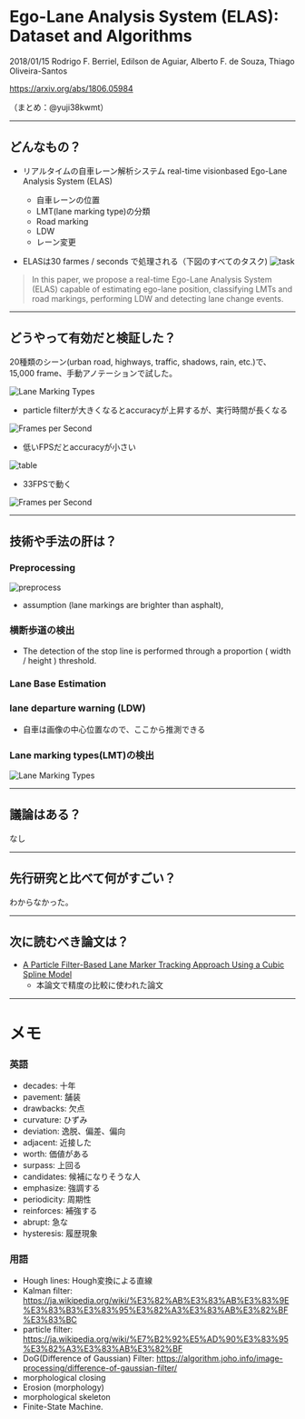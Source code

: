 Ego-Lane Analysis System (ELAS): Dataset and Algorithms
===

2018/01/15 Rodrigo F. Berriel, Edilson de Aguiar, Alberto F. de Souza, Thiago Oliveira-Santos

https://arxiv.org/abs/1806.05984

（まとめ：@yuji38kwmt）

---

## どんなもの？

* リアルタイムの自車レーン解析システム real-time visionbased Ego-Lane Analysis System (ELAS)
    * 自車レーンの位置
    * LMT(lane marking type)の分類
    * Road marking
    * LDW
    * レーン変更


* ELASは30 farmes / seconds で処理される（下図のすべてのタスク)
![task](yuji38kwmt/task.PNG)

>In this paper, we propose a real-time Ego-Lane Analysis System (ELAS) capable of estimating ego-lane position, classifying LMTs and road
markings, performing LDW and detecting lane change events.


---

## どうやって有効だと検証した？
20種類のシーン(urban road, highways, traffic, shadows, rain, etc.)で、15,000 frame、手動アノテーションで試した。

![Lane Marking Types](yuji38kwmt/errors.PNG)
* particle filterが大きくなるとaccuracyが上昇するが、実行時間が長くなる


![Frames per Second](yuji38kwmt/fps.PNG)
* 低いFPSだとaccuracyが小さい

![table](yuji38kwmt/table.PNG)
* 33FPSで動く

![Frames per Second](yuji38kwmt/result.PNG)


---

## 技術や手法の肝は？
### Preprocessing
![preprocess](yuji38kwmt/preprocess.PNG)

* assumption (lane markings are brighter than asphalt),

### 横断歩道の検出
* The detection of the stop line is performed through a
proportion ( width / height ) threshold. 

### Lane Base Estimation
### lane departure warning (LDW)
* 自車は画像の中心位置なので、ここから推測できる

### Lane marking types(LMT)の検出
![Lane Marking Types](yuji38kwmt/lane-marking-types.PNG)



---


## 議論はある？
なし


---

## 先行研究と比べて何がすごい？
わからなかった。


---

## 次に読むべき論文は？
* [A Particle Filter-Based Lane Marker Tracking Approach Using a Cubic Spline Model](https://ieeexplore.ieee.org/document/7314558)
    * 本論文で精度の比較に使われた論文






-------
# メモ
### 英語
* decades: 十年
* pavement: 舗装
* drawbacks: 欠点
* curvature: ひずみ
* deviation: 逸脱、偏差、偏向
* adjacent: 近接した
* worth: 価値がある
* surpass: 上回る
* candidates: 候補になりそうな人
* emphasize: 強調する
* periodicity: 周期性
* reinforces: 補強する
* abrupt: 急な
* hysteresis: 履歴現象

### 用語
* Hough lines: Hough変換による直線
* Kalman filter: https://ja.wikipedia.org/wiki/%E3%82%AB%E3%83%AB%E3%83%9E%E3%83%B3%E3%83%95%E3%82%A3%E3%83%AB%E3%82%BF%E3%83%BC
* particle filter: https://ja.wikipedia.org/wiki/%E7%B2%92%E5%AD%90%E3%83%95%E3%82%A3%E3%83%AB%E3%82%BF
* DoG(Difference of Gaussian) Filter: https://algorithm.joho.info/image-processing/difference-of-gaussian-filter/
* morphological closing
* Erosion (morphology)
* morphological skeleton 
* Finite-State Machine.

